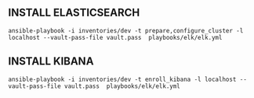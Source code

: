 ## INSTALL ELASTICSEARCH
```
ansible-playbook -i inventories/dev -t prepare,configure_cluster -l localhost --vault-pass-file vault.pass  playbooks/elk/elk.yml 
```
## INSTALL KIBANA
```
ansible-playbook -i inventories/dev -t enroll_kibana -l localhost --vault-pass-file vault.pass  playbooks/elk/elk.yml 
```
